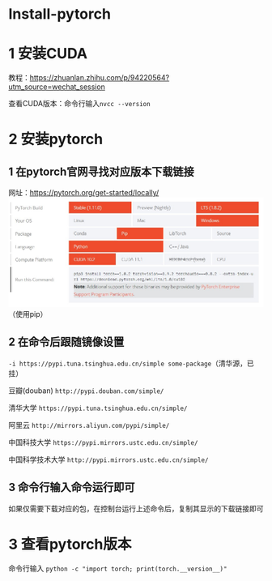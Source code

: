 # Install-pytorch

# 1 安装CUDA
教程：https://zhuanlan.zhihu.com/p/94220564?utm_source=wechat_session

查看CUDA版本：命令行输入`nvcc --version`

# 2 安装pytorch

## 1 在pytorch官网寻找对应版本下载链接
网址：https://pytorch.org/get-started/locally/
![](/IMG/1.jpg)
（使用pip）

## 2 在命令后跟随镜像设置
`-i https://pypi.tuna.tsinghua.edu.cn/simple some-package`（清华源，已挂）

豆瓣(douban) `http://pypi.douban.com/simple/`

清华大学 `https://pypi.tuna.tsinghua.edu.cn/simple/`

阿里云 `http://mirrors.aliyun.com/pypi/simple/`

中国科技大学 `https://pypi.mirrors.ustc.edu.cn/simple/`

中国科学技术大学 `http://pypi.mirrors.ustc.edu.cn/simple/`

## 3 命令行输入命令运行即可
如果仅需要下载对应的包，在控制台运行上述命令后，复制其显示的下载链接即可

# 3 查看pytorch版本
命令行输入
`python -c "import torch; print(torch.__version__)"`
